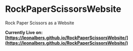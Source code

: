 # RockPaperScissorsWebsite

Rock Paper Scissors as a Website

**Currently Live on: [https://leonalbers.github.io/RockPaperScissorsWebsite/](https://leonalbers.github.io/RockPaperScissorsWebsite/)**
